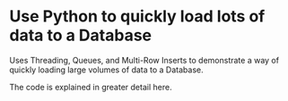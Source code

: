 # Use Python to quickly load lots of data to a Database

Uses Threading, Queues, and Multi-Row Inserts to demonstrate a way of quickly loading large volumes of data to a Database.

The code is explained in greater detail here.